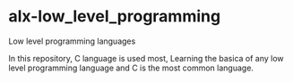 # alx-low_level_programming
Low level programming languages

In this repository, C language is used most,
Learning the basica of any low level programming language and C is the most common language.

